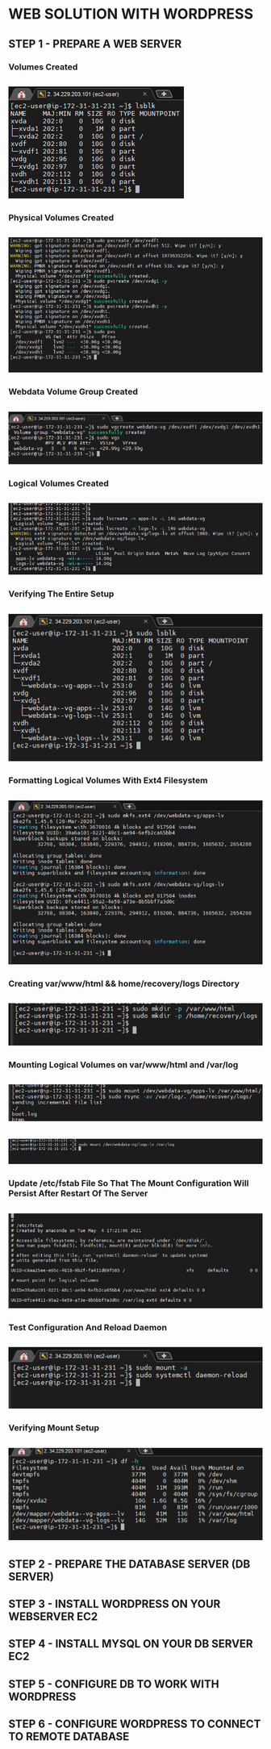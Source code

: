 # WEB SOLUTION WITH WORDPRESS

## STEP 1 - PREPARE A WEB SERVER

### Volumes Created
![](volumes-created.png)
---
### Physical Volumes Created
![](physical-volumes-created.png)
---
### Webdata Volume Group Created
![](webdata-volume-group-created.png)
---
### Logical Volumes Created
![](logical-volumes-created.png)
---
### Verifying The Entire Setup
![](verifying-entire-setup.png)
---
### Formatting Logical Volumes With Ext4 Filesystem
![](formatting-lvs-with-ext4-fs.png)
---

### Creating var/www/html && home/recovery/logs Directory
![](html-logs-directory.png)
---
### Mounting Logical Volumes on var/www/html and /var/log
![](mounting-logical-volume1.png)
---
![](mounting-logical-volume2.png)
---
### Update /etc/fstab File So That The Mount Configuration Will Persist After Restart Of The Server
![](Updating-etc-fstab.png)
---
### Test Configuration And Reload Daemon
![](testing-config-reload-daemon.png)
---
### Verifying Mount Setup
![](verifying-mount-setup.png)
---


## STEP 2 - PREPARE THE DATABASE SERVER (DB SERVER)


## STEP 3 - INSTALL WORDPRESS ON YOUR WEBSERVER EC2

## STEP 4 - INSTALL MYSQL ON YOUR DB SERVER EC2

## STEP 5 -  CONFIGURE DB TO WORK WITH WORDPRESS

## STEP 6 - CONFIGURE WORDPRESS TO CONNECT TO REMOTE DATABASE